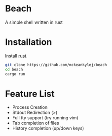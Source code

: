 # Beach
A simple shell written in rust
# Installation
Install [rust](https://www.rust-lang.org/en-US/install.html).
```bash
git clone https://github.com/mckeankylej/beach
cd beach
cargo run
```
# Feature List
- Process Creation
- Stdout Redirection (>)
- Full tty support (try running vim)
- Tab completion of files
- History completion (up/down keys)